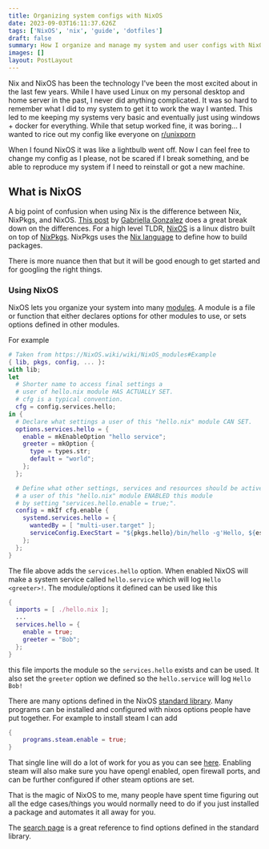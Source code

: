 ```yaml
---
title: Organizing system configs with NixOS
date: 2023-09-03T16:11:37.626Z
tags: ['NixOS', 'nix', 'guide', 'dotfiles']
draft: false
summary: How I organize and manage my system and user configs with NixOS and homemanager
images: []
layout: PostLayout
---
```


Nix and NixOS has been the technology I've been the most excited about in the last few years.
While I have used Linux on my personal desktop and home server in the past, I never did anything complicated.
It was so hard to remember what I did to my system to get it to work the way I wanted.
This led to me keeping my systems very basic and eventually just using windows + docker for everything.
While that setup worked fine, it was boring... I wanted to rice out my config like everyone on [r/unixporn](https://www.reddit.com/r/unixporn/)

When I found NixOS it was like a lightbulb went off. Now I can feel free to change my config as I please,
not be scared if I break something, and be able to reproduce my system if I need to reinstall or got a new machine.

## What is NixOS

A big point of confusion when using Nix is the difference between Nix, NixPkgs, and NixOS.
[This post](https://www.haskellforall.com/2022/08/stop-calling-everything-nix.html) by [Gabriella Gonzalez](https://twitter.com/GabriellaG439) does a great break down on the differences.
For a high level TLDR, [NixOS](https://NixOS.org/) is a linux distro built on top of [NixPkgs](https://github.com/NixOS/nixpkgs).
NixPkgs uses the [Nix language](https://nix.dev/tutorials/first-steps/nix-language) to define how to build packages.

There is more nuance then that but it will be good enough to get started and for googling the right things.

### Using NixOS

NixOS lets you organize your system into many [modules](https://NixOS.wiki/wiki/NixOS_modules).
A module is a file or function that either declares options for other modules to use, or sets options defined in other modules.

For example

```nix:hello.nix
# Taken from https://NixOS.wiki/wiki/NixOS_modules#Example
{ lib, pkgs, config, ... }:
with lib;
let
  # Shorter name to access final settings a
  # user of hello.nix module HAS ACTUALLY SET.
  # cfg is a typical convention.
  cfg = config.services.hello;
in {
  # Declare what settings a user of this "hello.nix" module CAN SET.
  options.services.hello = {
    enable = mkEnableOption "hello service";
    greeter = mkOption {
      type = types.str;
      default = "world";
    };
  };

  # Define what other settings, services and resources should be active IF
  # a user of this "hello.nix" module ENABLED this module
  # by setting "services.hello.enable = true;".
  config = mkIf cfg.enable {
    systemd.services.hello = {
      wantedBy = [ "multi-user.target" ];
      serviceConfig.ExecStart = "${pkgs.hello}/bin/hello -g'Hello, ${escapeShellArg cfg.greeter}!'";
    };
  };
}
```

The file above adds the `services.hello` option. When enabled NixOS will make a system service called `hello.service` which will log `Hello <greeter>!`.
The module/options it defined can be used like this

```nix:configuration.nix
{
  imports = [ ./hello.nix ];
  ...
  services.hello = {
    enable = true;
    greeter = "Bob";
  };
}
```

this file imports the module so the `services.hello` exists and can be used. It also set the `greeter` option we defined so the `hello.service` will log `Hello Bob!`

There are many options defined in the NixOS [standard library](https://nixos.org/manual/nixos/stable/options).
Many programs can be installed and configured with nixos options people have put together. For example to install steam I can add

```nix
{
    programs.steam.enable = true;
}
```

That single line will do a lot of work for you as you can see [here](https://github.com/NixOS/nixpkgs/blob/9075cba53e86dc318d159aee55dc9a7c9a4829c1/nixos/modules/programs/steam.nix#L112).
Enabling steam will also make sure you have opengl enabled, open firewall ports, and can be further configured if other steam options are set.

That is the magic of NixOS to me, many people have spent time figuring out all the edge cases/things you would normally need to do if you just installed a package and automates it all away for you.

The [search page](https://search.nixos.org/options) is a great reference to find options defined in the standard library.
